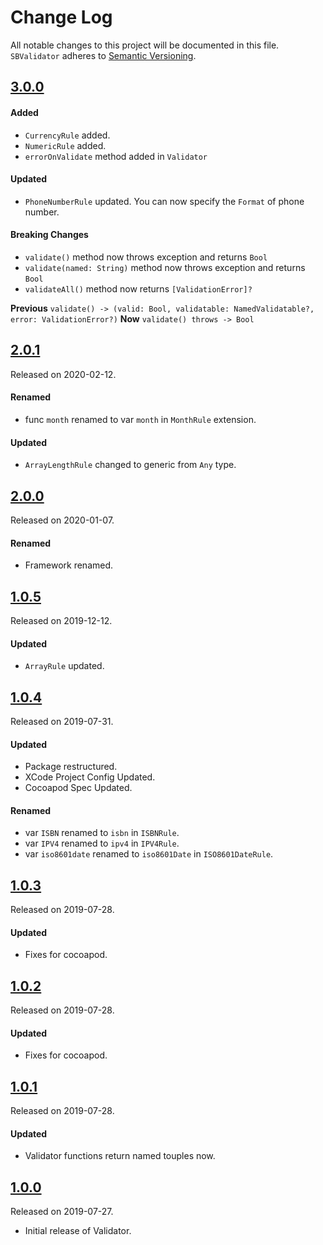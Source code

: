 # Change Log
All notable changes to this project will be documented in this file.
`SBValidator` adheres to [Semantic Versioning](https://semver.org/).

## [3.0.0](https://github.com/smbhuin/SBValidator/releases/tag/3.0.0)

#### Added
- `CurrencyRule` added.
- `NumericRule` added.
- `errorOnValidate` method added in `Validator`

#### Updated
- `PhoneNumberRule` updated. You can now specify the `Format` of phone number.

#### Breaking Changes
- `validate()` method now throws exception and returns `Bool`
- `validate(named: String)` method now throws exception and returns `Bool`
- `validateAll()` method now returns `[ValidationError]?`

**Previous** `validate() -> (valid: Bool, validatable: NamedValidatable?, error: ValidationError?)`
**Now** `validate() throws -> Bool`

## [2.0.1](https://github.com/smbhuin/SBValidator/releases/tag/2.0.1)
Released on 2020-02-12.

#### Renamed
- func `month` renamed to var `month` in `MonthRule` extension.

#### Updated
- `ArrayLengthRule` changed to generic from `Any` type.

## [2.0.0](https://github.com/smbhuin/SBValidator/releases/tag/2.0.0)
Released on 2020-01-07.

#### Renamed
- Framework renamed.

## [1.0.5](https://github.com/smbhuin/SBValidator/releases/tag/1.0.5)
Released on 2019-12-12.

#### Updated
- `ArrayRule` updated.

## [1.0.4](https://github.com/smbhuin/SBValidator/releases/tag/1.0.4)
Released on 2019-07-31.

#### Updated
- Package restructured.
- XCode Project Config Updated.
- Cocoapod Spec Updated.

#### Renamed
- var `ISBN` renamed to `isbn` in `ISBNRule`.
- var `IPV4` renamed to `ipv4` in `IPV4Rule`.
- var `iso8601date` renamed to `iso8601Date` in `ISO8601DateRule`.

## [1.0.3](https://github.com/smbhuin/SBValidator/releases/tag/1.0.3)
Released on 2019-07-28.

#### Updated
- Fixes for cocoapod.

## [1.0.2](https://github.com/smbhuin/SBValidator/releases/tag/1.0.2)
Released on 2019-07-28.

#### Updated
- Fixes for cocoapod.

## [1.0.1](https://github.com/smbhuin/SBValidator/releases/tag/1.0.1)
Released on 2019-07-28.

#### Updated
- Validator functions return named touples now.

## [1.0.0](https://github.com/smbhuin/SBValidator/releases/tag/1.0.0)
Released on 2019-07-27.

- Initial release of Validator.
